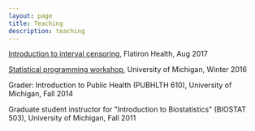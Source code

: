 ```yaml
---
layout: page
title: Teaching
description: teaching
---
```


[Introduction to interval censoring](https://bdsegal.github.io/assets/interval_censoring.pdf), Flatiron Health, Aug 2017

[Statistical programming workshop](https://bdsegal.github.io/BSA-computing-workshop/), University of Michigan, Winter 2016

Grader: Introduction to Public Health (PUBHLTH 610), University of Michigan, Fall 2014

Graduate student instructor for "Introduction to Biostatistics" (BIOSTAT 503), University of Michigan, Fall 2011
